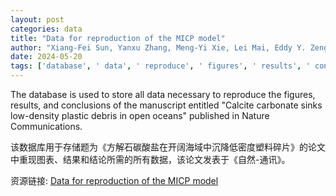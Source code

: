 ```yaml
---
layout: post
categories: data
title: "Data for reproduction of the MICP model"
author: "Xiang-Fei Sun, Yanxu Zhang, Meng-Yi Xie, Lei Mai, Eddy Y. Zeng"
date: 2024-05-20
tags: ['database', ' data', ' reproduce', ' figures', ' results', ' conclusions', ' manuscript', ' Calcite carbonate', ' sinks', ' low-density', ' plastic debris', ' open oceans', ' Nature Communications']
---
```


The database is used to store all data necessary to reproduce the figures, results, and conclusions of the manuscript entitled "Calcite carbonate sinks low-density plastic debris in open oceans" published in Nature Communications.

该数据库用于存储题为《方解石碳酸盐在开阔海域中沉降低密度塑料碎片》的论文中重现图表、结果和结论所需的所有数据，该论文发表于《自然-通讯》。

资源链接: [Data for reproduction of the MICP model](https://doi.org/10.57760/sciencedb.08663)
